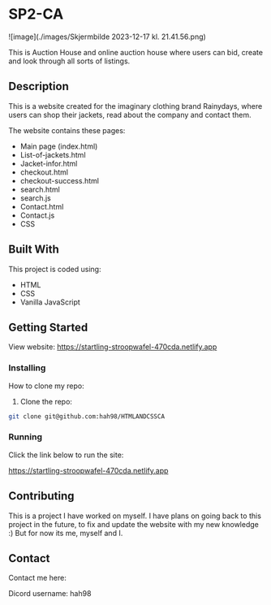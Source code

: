 # SP2-CA


![image](./images/Skjermbilde 2023-12-17 kl. 21.41.56.png)

This is Auction House and online auction house where users can bid, 
create and look through all sorts of listings. 

## Description

This is a website created for the imaginary clothing brand Rainydays, where users can shop their jackets,
read about the company and contact them.

The website contains these pages:

- Main page (index.html)
- List-of-jackets.html
- Jacket-infor.html
- checkout.html
- checkout-success.html
- search.html
- search.js
- Contact.html
- Contact.js
- CSS

## Built With

This project is coded using:

- HTML
- CSS
- Vanilla JavaScript

## Getting Started

View website: https://startling-stroopwafel-470cda.netlify.app

### Installing

How to clone my repo: 

1. Clone the repo:

```bash
git clone git@github.com:hah98/HTMLANDCSSCA
```

### Running

Click the link below to run the site:

https://startling-stroopwafel-470cda.netlify.app

## Contributing

This is a project I have worked on myself. I have plans on going back to this project in the future, to fix and update the website with my new knowledge :) But for now its me, myself and I.

## Contact

Contact me here:

Dicord username: hah98
